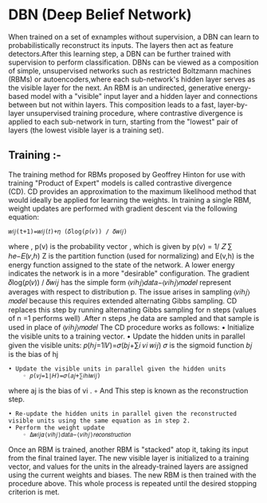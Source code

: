 # DBN (Deep Belief Network)

When trained on a set of exnamples without supervision, a DBN can learn to probabilistically reconstruct its inputs. The layers then act as feature detectors.After this learning step, a DBN can be further trained with supervision to perform classification.
DBNs can be viewed as a composition of simple, unsupervised networks such as restricted Boltzmann machines (RBMs) or autoencoders,where each sub-network's hidden layer serves as the visible layer for the next. An RBM is an undirected, generative energy-based model with a "visible" input layer and a hidden layer and connections between but not within layers. This composition leads to a fast, layer-by-layer unsupervised training procedure, where contrastive divergence is applied to each sub-network in turn, starting from the "lowest" pair of layers (the lowest visible layer is a training set).

## Training :- 

The training method for RBMs proposed by Geoffrey Hinton for use with training "Product of Expert" models is called contrastive divergence (CD). CD provides an approximation to the maximum likelihood method that would ideally be applied for learning the weights. In training a single RBM, weight updates are performed with gradient descent via the following equation:

	𝑤𝑖𝑗(t+1)=𝑤𝑖𝑗(𝑡)+𝜂 (𝛿log(𝑝(𝑣)) / 𝛿𝑤𝑖𝑗)

where , p(v) is the probability vector , which is given by p(v) = 1/ 𝑍 ∑ ℎ𝑒−𝐸(𝑣,ℎ)
Z is the partition function (used for normalizing) and 
E(v,h) is the energy function assigned to the state of the network. A lower energy indicates the network is in a more "desirable" configuration. The gradient 𝛿log(𝑝(𝑣)) / 𝛿𝑤𝑖𝑗  has the simple form ⟨𝑣𝑖ℎ𝑗⟩𝑑𝑎𝑡𝑎−⟨𝑣𝑖ℎ𝑗⟩𝑚𝑜𝑑𝑒𝑙 represent averages with respect to distribution p. The issue arises in sampling ⟨𝑣𝑖ℎ𝑗⟩𝑚𝑜𝑑𝑒𝑙 because this requires extended alternating Gibbs sampling. CD replaces this step by running alternating Gibbs sampling for n steps (values of n =1 performs well) .After n steps  ,he data are sampled and that sample is used in place of ⟨𝑣𝑖ℎ𝑗⟩𝑚𝑜𝑑𝑒𝑙 The CD procedure works as follows:
    • Initialize the visible units to a training vector.
    • Update the hidden units in parallel given the visible units:
 𝑝(ℎ𝑗=1∣𝑉)=𝜎(𝑏𝑗+∑𝑖 𝑣𝑖  𝑤𝑖𝑗) 
	𝜎 is the sigmoid function
	𝑏𝑗 is the bias of hj

    • Update the visible units in parallel given the hidden units 
        ◦ 𝑝(𝑣𝑗=1∣𝐻)=𝜎(𝑎𝑗+∑𝑖ℎ𝑖𝑤𝑖𝑗)
where aj is the bias of vi . 
        ◦ And This step is known as the reconstruction step.

    • Re-update the hidden units in parallel given the reconstructed visible units using the same equation as in step 2.
    • Perform the weight update
        ◦ Δ𝑤𝑖𝑗𝛼⟨𝑣𝑖ℎ𝑗⟩𝑑𝑎𝑡𝑎−⟨𝑣𝑖ℎ𝑗⟩𝑟𝑒𝑐𝑜𝑛𝑠𝑡𝑟𝑢𝑐𝑡𝑖𝑜𝑛


Once an RBM is trained, another RBM is "stacked" atop it, taking its input from the final trained layer. The new visible layer is initialized to a training vector, and values for the units in the already-trained layers are assigned using the current weights and biases. The new RBM is then trained with the procedure above. This whole process is repeated until the desired stopping criterion is met.